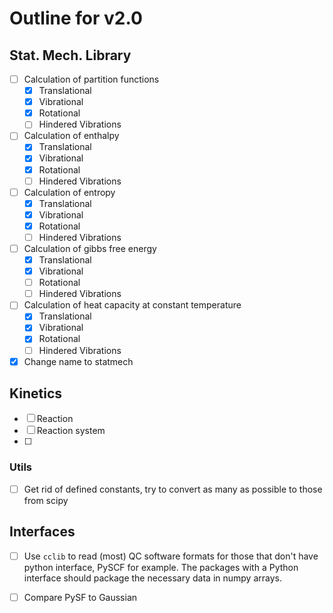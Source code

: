 # Outline for v2.0

## Stat. Mech. Library 
- [  ] Calculation of partition functions
    - [X] Translational
    - [X] Vibrational
    - [X] Rotational
    - [ ] Hindered Vibrations

- [  ] Calculation of enthalpy
    - [X] Translational
    - [X] Vibrational
    - [X] Rotational
    - [ ] Hindered Vibrations

- [  ] Calculation of entropy
    - [X] Translational
    - [X] Vibrational
    - [X] Rotational
    - [ ] Hindered Vibrations

- [  ] Calculation of gibbs free energy
    - [X] Translational
    - [X] Vibrational
    - [ ] Rotational
    - [ ] Hindered Vibrations

- [  ] Calculation of heat capacity at constant temperature
    - [X] Translational
    - [X] Vibrational
    - [X] Rotational
    - [ ] Hindered Vibrations

- [X] Change name to statmech
  
## Kinetics
- [ ] Reaction
- [ ] Reaction system
- [ ] 

### Utils
- [ ] Get rid of defined constants, try to convert as many as possible to those from scipy

## Interfaces
- [ ] Use `cclib` to read (most) QC software formats for those that don't have python interface, PySCF for example. The packages with a Python interface should package the necessary data in numpy arrays.
- [ ] Compare PySF to Gaussian

